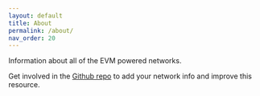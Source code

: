 ```yaml
---
layout: default
title: About
permalink: /about/
nav_order: 20
---
```


Information about all of the EVM powered networks.

Get involved in the [Github repo](https://github.com/ethereum-lists/chains) to add your network info and improve this resource.
